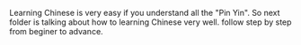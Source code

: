Learning Chinese is very easy if you understand all the "Pin Yin". So next folder is talking about how to learning Chinese very well. follow step by step from beginer to advance.